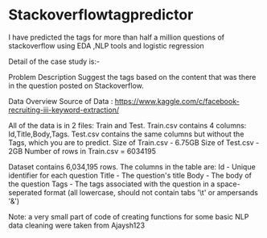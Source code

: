 # Stackoverflowtagpredictor
I have predicted the tags for more than half a million questions of stackoverflow using EDA ,NLP tools and logistic regression

Detail of the case study is:-

Problem Description
Suggest the tags based on the content that was there in the question posted on Stackoverflow.

Data Overview
Source of Data : https://www.kaggle.com/c/facebook-recruiting-iii-keyword-extraction/

All of the data is in 2 files: Train and Test. Train.csv contains 4 columns: Id,Title,Body,Tags. Test.csv contains the same columns but without the Tags, which you are to predict. Size of Train.csv - 6.75GB Size of Test.csv - 2GB Number of rows in Train.csv = 6034195

Dataset contains 6,034,195 rows. The columns in the table are: Id - Unique identifier for each question Title - The question's title Body - The body of the question Tags - The tags associated with the question in a space-seperated format (all lowercase, should not contain tabs '\t' or ampersands '&')

Note: a very small part of code of creating functions for some basic NLP data cleaning were taken from Ajaysh123

